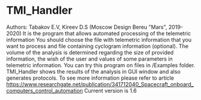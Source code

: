 # TMI_Handler
Authors: Tabakov E.V, Kireev D.S (Moscow Design Bereu "Mars", 2019-2020)
It is the program that allows automated processing of the telemetric information
You should choose the file with telemetric information that you want to process and file containing cyclogram information (optional).
The volume of the analysis is determined regarding the size of provided information, the wish of the user and values of some parameters in telemetric information.
You can try this program on files in /Examples folder.
TMI_Handler shows the results of the analysis in GUI window and also generates protocols.
To see more information please refer to article https://www.researchgate.net/publication/341712040_Spacecraft_onboard_computers_control_automation
Current version is 1.6



